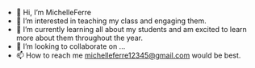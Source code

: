 - 👋 Hi, I’m MichelleFerre 
- 👀 I’m interested in teaching my class and engaging them. 
- 🌱 I’m currently learning all about my students and am excited to learn more about them throughout the year. 
- 💞️ I’m looking to collaborate on ...
- 📫 How to reach me michelleferre12345@gmail.com would be best. 

<!---
MichelleFerre/MichelleFerre is a ✨ special ✨ repository because its `README.md` (this file) appears on your GitHub profile.
You can click the Preview link to take a look at your changes.
--->
